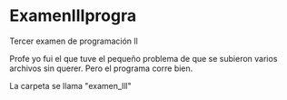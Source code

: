 # ExamenIIIprogra
Tercer examen de programación ll

Profe yo fui el que tuve el pequeño problema de que se subieron varios archivos sin querer.
Pero el programa corre bien.

La carpeta se llama "examen_lll"

